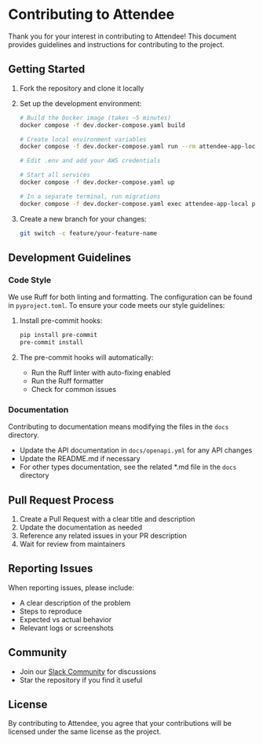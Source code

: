 # Contributing to Attendee

Thank you for your interest in contributing to Attendee! This document provides guidelines and instructions for contributing to the project.

## Getting Started

1. Fork the repository and clone it locally
2. Set up the development environment:
   ```bash
   # Build the Docker image (takes ~5 minutes)
   docker compose -f dev.docker-compose.yaml build
   
   # Create local environment variables
   docker compose -f dev.docker-compose.yaml run --rm attendee-app-local python init_env.py > .env
   
   # Edit .env and add your AWS credentials
   
   # Start all services
   docker compose -f dev.docker-compose.yaml up
   
   # In a separate terminal, run migrations
   docker compose -f dev.docker-compose.yaml exec attendee-app-local python manage.py migrate
   ```

3. Create a new branch for your changes:
   ```bash
   git switch -c feature/your-feature-name
   ```

## Development Guidelines

### Code Style

We use Ruff for both linting and formatting. The configuration can be found in `pyproject.toml`. To ensure your code meets our style guidelines:

1. Install pre-commit hooks:
   ```bash
   pip install pre-commit
   pre-commit install
   ```

2. The pre-commit hooks will automatically:
   - Run the Ruff linter with auto-fixing enabled
   - Run the Ruff formatter
   - Check for common issues


### Documentation

Contributing to documentation means modifying the files in the `docs` directory.

- Update the API documentation in `docs/openapi.yml` for any API changes
- Update the README.md if necessary
- For other types documentation, see the related *.md file in the `docs` directory

## Pull Request Process

1. Create a Pull Request with a clear title and description
2. Update the documentation as needed
3. Reference any related issues in your PR description
4. Wait for review from maintainers

## Reporting Issues

When reporting issues, please include:

- A clear description of the problem
- Steps to reproduce
- Expected vs actual behavior
- Relevant logs or screenshots

## Community

- Join our [Slack Community](https://join.slack.com/t/attendeecommu-rff8300/shared_invite/zt-2uhpam6p2-ZzLAoVrljbL2UEjqdSHrgQ) for discussions
- Star the repository if you find it useful

## License

By contributing to Attendee, you agree that your contributions will be licensed under the same license as the project.